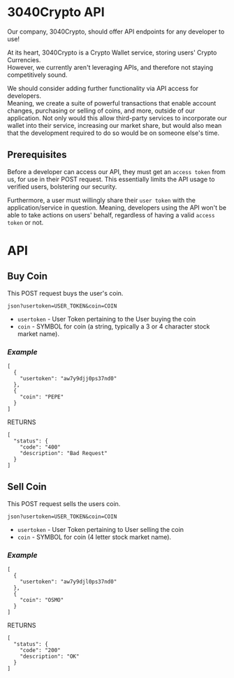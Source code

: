 # 3040Crypto API

Our company, 3040Crypto, should offer API endpoints for any developer to use!

At its heart, 3040Crypto is a Crypto Wallet service, storing users' Crypto Currencies.  
However, we currently aren't leveraging APIs, and therefore not staying competitively sound.

We should consider adding further functionality via API access for developers.  
Meaning, we create a suite of powerful transactions that enable account changes, purchasing or selling of coins, and more, outside of our application.
Not only would this allow third-party services to incorporate our wallet into their service, increasing our market share, but would also mean that the development required to do so would be on someone else's time.              

## Prerequisites
Before a developer can access our API, they must get an `access token` from us, for use in their POST request. This essentially limits the API usage to verified users, bolstering our security.

Furthermore, a user must willingly share their `user token` with the application/service in question. Meaning, developers using the API won't be able to take actions on users' behalf, regardless of having a valid `access token` or not.

# API

## Buy Coin
This POST request buys the user's coin.
```
json?usertoken=USER_TOKEN&coin=COIN
```

- `usertoken` - User Token pertaining to the User buying the coin
- `coin` - SYMBOL for coin (a string, typically a 3 or 4 character stock market name).

### *Example*

```
[
  {
    "usertoken": "aw7y9djj0ps37nd0"
  },
  {
    "coin": "PEPE"
  }
]
```
RETURNS
```
[
  "status": {
    "code": "400"
    "description": "Bad Request"
  }
]
```

## Sell Coin
This POST request sells the users coin.
```
json?usertoken=USER_TOKEN&coin=COIN
```

- `usertoken` - User Token pertaining to User selling the coin
- `coin` - SYMBOL for coin (4 letter stock market name).
### *Example*

```
[
  {
    "usertoken": "aw7y9djl0ps37nd0"
  },
  {
    "coin": "OSMO"
  }
]
```
RETURNS
```
[
  "status": {
    "code": "200"
    "description": "OK"
  }
]
```

